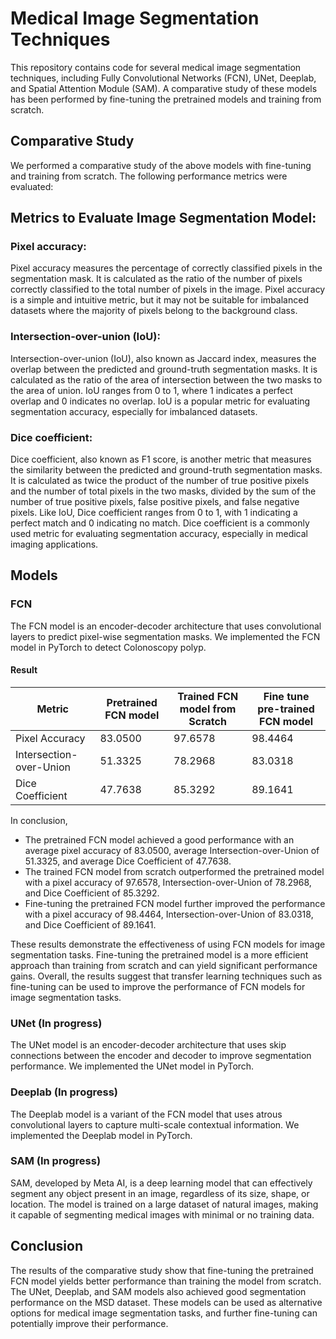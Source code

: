 # Medical Image Segmentation Techniques
This repository contains code for several medical image segmentation techniques, including Fully Convolutional Networks (FCN), UNet, Deeplab, and Spatial Attention Module (SAM). A comparative study of these models has been performed by fine-tuning the pretrained models and training from scratch.

## Comparative Study
We performed a comparative study of the above models with fine-tuning and training from scratch. The following performance metrics were evaluated:

## Metrics to Evaluate Image Segmentation Model:
### Pixel accuracy:
Pixel accuracy measures the percentage of correctly classified pixels in the segmentation mask. It is calculated as the ratio of the number of pixels correctly classified to the total number of pixels in the image. Pixel accuracy is a simple and intuitive metric, but it may not be suitable for imbalanced datasets where the majority of pixels belong to the background class.
### Intersection-over-union (IoU):
Intersection-over-union (IoU), also known as Jaccard index, measures the overlap between the predicted and ground-truth segmentation masks. It is calculated as the ratio of the area of intersection between the two masks to the area of union. IoU ranges from 0 to 1, where 1 indicates a perfect overlap and 0 indicates no overlap. IoU is a popular metric for evaluating segmentation accuracy, especially for imbalanced datasets.


### Dice coefficient:
Dice coefficient, also known as F1 score, is another metric that measures the similarity between the predicted and ground-truth segmentation masks. It is calculated as twice the product of the number of true positive pixels and the number of total pixels in the two masks, divided by the sum of the number of true positive pixels, false positive pixels, and false negative pixels. Like IoU, Dice coefficient ranges from 0 to 1, with 1 indicating a perfect match and 0 indicating no match. Dice coefficient is a commonly used metric for evaluating segmentation accuracy, especially in medical imaging applications.


## Models
### FCN
The FCN model is an encoder-decoder architecture that uses convolutional layers to predict pixel-wise segmentation masks. We implemented the FCN model in PyTorch to detect Colonoscopy polyp.
#### Result

| Metric | Pretrained FCN model | Trained FCN model from Scratch |Fine tune pre-trained FCN model |
| ------ | ---------------------| ------------------------------ |--------------------------------|
| Pixel Accuracy | 83.0500| 97.6578 |98.4464|
| Intersection-over-Union | 51.3325| 78.2968 |83.0318|
| Dice Coefficient | 47.7638| 85.3292 |89.1641|

In conclusion, 
- The pretrained FCN model achieved a good performance with an average pixel accuracy of 83.0500, average Intersection-over-Union of 51.3325, and average Dice Coefficient of 47.7638.
- The trained FCN model from scratch outperformed the pretrained model with a pixel accuracy of 97.6578, Intersection-over-Union of 78.2968, and Dice Coefficient of 85.3292.
- Fine-tuning the pretrained FCN model further improved the performance with a pixel accuracy of 98.4464, Intersection-over-Union of 83.0318, and Dice Coefficient of 89.1641.

These results demonstrate the effectiveness of using FCN models for image segmentation tasks.
Fine-tuning the pretrained model is a more efficient approach than training from scratch and can yield significant performance gains.
Overall, the results suggest that transfer learning techniques such as fine-tuning can be used to improve the performance of FCN models for image segmentation tasks.


### UNet (In progress)
The UNet model is an encoder-decoder architecture that uses skip connections between the encoder and decoder to improve segmentation performance. We implemented the UNet model in PyTorch.

### Deeplab (In progress)
The Deeplab model is a variant of the FCN model that uses atrous convolutional layers to capture multi-scale contextual information. We implemented the Deeplab model in PyTorch.

### SAM (In progress)
SAM, developed by Meta AI, is a deep learning model that can effectively segment any object present in an image, regardless of its size, shape, or location. The model is trained on a large dataset of natural images, making it capable of segmenting medical images with minimal or no training data. 




## Conclusion
The results of the comparative study show that fine-tuning the pretrained FCN model yields better performance than training the model from scratch. The UNet, Deeplab, and SAM models also achieved good segmentation performance on the MSD dataset. These models can be used as alternative options for medical image segmentation tasks, and further fine-tuning can potentially improve their performance.